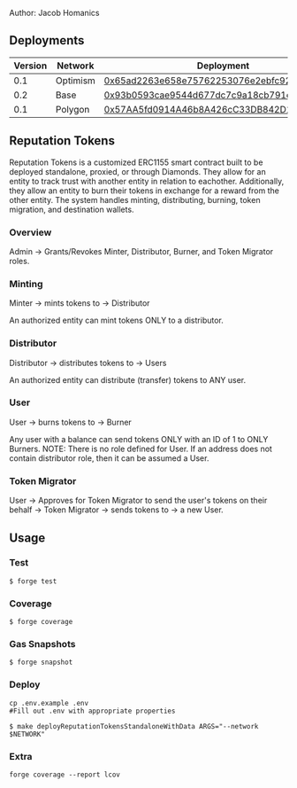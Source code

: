 Author: Jacob Homanics 

## Deployments
Version | Network | Deployment
--- | --- | --- |
0.1 | Optimism | [0x65ad2263e658e75762253076e2ebfc9211e05d2f](https://optimistic.etherscan.io/address/0x65ad2263e658e75762253076e2ebfc9211e05d2f)
0.2 | Base | [0x93b0593cae9544d677dc7c9a18cb791e634bf8d9](https://basescan.org/address/0x93b0593cae9544d677dc7c9a18cb791e634bf8d9)
0.1 | Polygon | [0x57AA5fd0914A46b8A426cC33DB842D1BB1aeADa2](https://polygonscan.com/address/0x57AA5fd0914A46b8A426cC33DB842D1BB1aeADa2)

## Reputation Tokens

Reputation Tokens is a customized ERC1155 smart contract built to be deployed standalone, proxied, or through Diamonds.
They allow for an entity to track trust with another entity in relation to eachother.
Additionally, they allow an entity to burn their tokens in exchange for a reward from the other entity.
The system handles minting, distributing, burning, token migration, and destination wallets.

### Overview

Admin -> Grants/Revokes Minter, Distributor, Burner, and Token Migrator roles.

### Minting

Minter -> mints tokens to -> Distributor 

An authorized entity can mint tokens ONLY to a distributor.

### Distributor

Distributor -> distributes tokens to -> Users

An authorized entity can distribute (transfer) tokens to ANY user.

### User

User -> burns tokens to -> Burner

Any user with a balance can send tokens ONLY with an ID of 1 to ONLY Burners.
NOTE: There is no role defined for User. If an address does not contain distributor role, then it can be assumed a User.

### Token Migrator

User -> Approves for Token Migrator to send the user's tokens on their behalf -> Token Migrator -> sends tokens to -> a new User.

## Usage

### Test

```shell
$ forge test
```

### Coverage

```shell
$ forge coverage
```

### Gas Snapshots

```shell
$ forge snapshot
```

### Deploy

```shell
cp .env.example .env
#Fill out .env with appropriate properties

$ make deployReputationTokensStandaloneWithData ARGS="--network $NETWORK"
```

### Extra

```shell
forge coverage --report lcov
```
